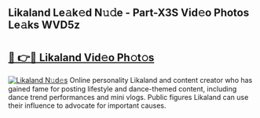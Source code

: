 ## Likaland Le𝚊k𝚎d N𝚞𝚍e - Part-X3S Vid𝚎o Photos Le𝚊ks WVD5z

# <h2><a href="http://fbf6fyb.evod.top/?m=Likaland">🔗 👉🔴 Likaland Vid𝚎o Ph𝚘t𝚘s</a></h2>

[![Likaland N𝚞d𝚎s](https://i.imgur.com/8V9OHl7.gif)](http://fbf6fyb.evod.top/?m=Likaland)
Online personality Likaland and content creator who has gained fame for posting lifestyle and dance-themed content, including dance trend performances and mini vlogs. Public figures Likaland can use their influence to advocate for important causes. 
